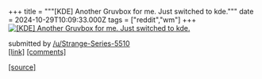 +++
title = """[KDE] Another Gruvbox for me. Just switched to kde."""
date = 2024-10-29T10:09:33.000Z
tags = ["reddit","wm"]
+++
[![[KDE] Another Gruvbox for me. Just switched to kde. ](https://b.thumbs.redditmedia.com/DK7IoUz5zguWQ5DpQWCA5RcKEzcbB8G12heBlCaBN7c.jpg "[KDE] Another Gruvbox for me. Just switched to kde. ")](https://www.reddit.com/r/unixporn/comments/1ger1m4/kde_another_gruvbox_for_me_just_switched_to_kde/)

submitted by [/u/Strange-Series-5510](https://www.reddit.com/user/Strange-Series-5510)  
[\[link\]](https://www.reddit.com/gallery/1ger1m4) [\[comments\]](https://www.reddit.com/r/unixporn/comments/1ger1m4/kde_another_gruvbox_for_me_just_switched_to_kde/)

[[source]](https://www.reddit.com/r/unixporn/comments/1ger1m4/kde_another_gruvbox_for_me_just_switched_to_kde/)
